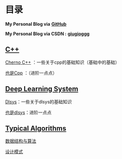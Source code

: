 # 目录

**My Personal Blog via** [**GitHub**](https://ccc-fire.github.io/)

**My Personal Blog via CSDN :** [**giugioggg**](https://blog.csdn.net/weixin_45484608)


## [C++](./01_cpp/README.md)

[Cherno C++](./01_cpp/Cherno_Cpp.md) ：一些关于cpp的基础知识（基础中的基础）

[也是Cpp](./01_cpp/Cpp.md) ：（进阶一点点）


## [Deep Learning System](./02_dlsys/README.md)

[Dlsys](./02_dlsys/dlsys.md)：一些关于dlsys的基础知识


[也是dlsys](./02_dlsys/hw4.md)：进阶一点点


## [Typical Algorithms](./03_programme/README.md)

[数据结构与算法](./Typical_Algorithms.md)

[设计模式](./Design_Patterns.md)

<!-- ## [测试页面](./test/test1.md)
测试

## [测试doc2的内容](./doc2/latex.md)
测试

目录测试 -->